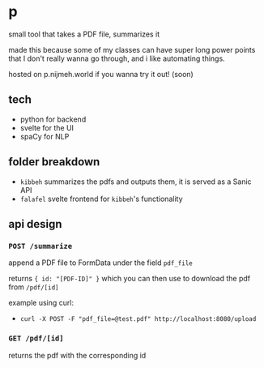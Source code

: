 # p

small tool that takes a PDF file, summarizes it

made this because some of my classes can have super long power points that I don't really wanna go through, and i like automating things.

hosted on p.nijmeh.world if you wanna try it out! (soon)

## tech
- python for backend
- svelte for the UI
- spaCy for NLP

## folder breakdown
- `kibbeh` summarizes the pdfs and outputs them, it is served as a Sanic API
- `falafel` svelte frontend for `kibbeh`'s functionality

## api design
### `POST /summarize`
append a PDF file to FormData under the field `pdf_file`

returns `{ id: "[PDF-ID]" }` which you can then use to download the pdf from `/pdf/[id]`

example using curl:
- `curl -X POST -F "pdf_file=@test.pdf" http://localhost:8080/upload`

### `GET /pdf/[id]`
returns the pdf with the corresponding id
